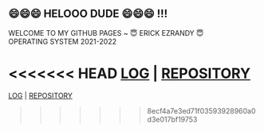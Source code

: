 ## 😄😄😄 HELOOO DUDE 😄😄😄 !!!
WELCOME TO MY GITHUB PAGES ~ 😇 ERICK EZRANDY 😇
<br> OPERATING SYSTEM 2021-2022

<<<<<<< HEAD
[LOG](TXT/mylog.txt) | [REPOSITORY](https://github.com/ErickEzrandy274/os212)
=======
[LOG](TXT/mylog.txt)  | [REPOSITORY](https://github.com/ErickEzrandy274/os212)
>>>>>>> 8ecf4a7e3ed71f03593928960a0d3e017bf19753
